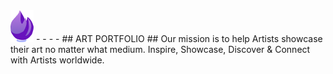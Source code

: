 <img src="img/small-logo.png">
- - - - 
## ART PORTFOLIO  ##
Our mission is to help Artists showcase their art no matter what medium. 
Inspire, Showcase, Discover & Connect with Artists worldwide.

